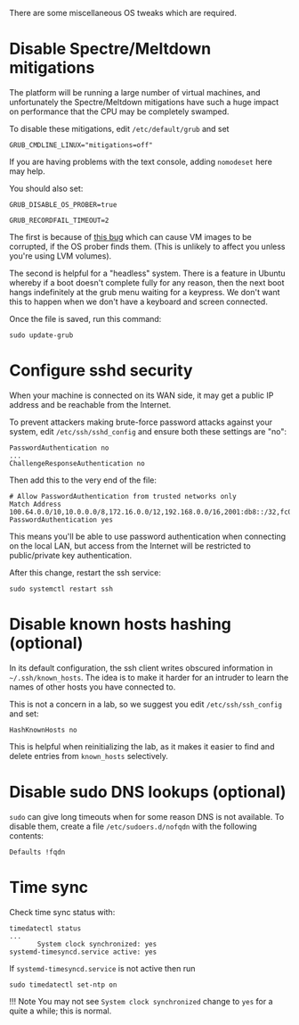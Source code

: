 There are some miscellaneous OS tweaks which are required.

# Disable Spectre/Meltdown mitigations

The platform will be running a large number of virtual machines, and
unfortunately the Spectre/Meltdown mitigations have such a huge impact on
performance that the CPU may be completely swamped.

To disable these mitigations, edit `/etc/default/grub` and set

```
GRUB_CMDLINE_LINUX="mitigations=off"
```

If you are having problems with the text console, adding `nomodeset` here
may help.

You should also set:

```
GRUB_DISABLE_OS_PROBER=true

GRUB_RECORDFAIL_TIMEOUT=2
```

The first is because of [this
bug](https://bugs.debian.org/cgi-bin/bugreport.cgi?bug=788062) which can
cause VM images to be corrupted, if the OS prober finds them.  (This is
unlikely to affect you unless you're using LVM volumes).

The second is helpful for a "headless" system.  There is a feature in Ubuntu
whereby if a boot doesn't complete fully for any reason, then the next boot
hangs indefinitely at the grub menu waiting for a keypress.  We don't want
this to happen when we don't have a keyboard and screen connected.

Once the file is saved, run this command:

```
sudo update-grub
```

# Configure sshd security

When your machine is connected on its WAN side, it may get a public IP
address and be reachable from the Internet.

To prevent attackers making brute-force password attacks against your
system, edit `/etc/ssh/sshd_config` and ensure both these settings are "no":

```
PasswordAuthentication no
...
ChallengeResponseAuthentication no
```

Then add this to the very end of the file:

```
# Allow PasswordAuthentication from trusted networks only
Match Address 100.64.0.0/10,10.0.0.0/8,172.16.0.0/12,192.168.0.0/16,2001:db8::/32,fc00::/7
PasswordAuthentication yes
```

This means you'll be able to use password authentication when connecting on
the local LAN, but access from the Internet will be restricted to
public/private key authentication.

After this change, restart the ssh service:

```
sudo systemctl restart ssh
```

# Disable known hosts hashing (optional)

In its default configuration, the ssh client writes obscured information in
`~/.ssh/known_hosts`.  The idea is to make it harder for an intruder to
learn the names of other hosts you have connected to.

This is not a concern in a lab, so we suggest you edit `/etc/ssh/ssh_config`
and set:

```
HashKnownHosts no
```

This is helpful when reinitializing the lab, as it makes it easier to find
and delete entries from `known_hosts` selectively.

# Disable sudo DNS lookups (optional)

`sudo` can give long timeouts when for some reason DNS is not available.
To disable them, create a file `/etc/sudoers.d/nofqdn` with the
following contents:

```
Defaults !fqdn
```

# Time sync

Check time sync status with:

```
timedatectl status
...
       System clock synchronized: yes
systemd-timesyncd.service active: yes
```

If `systemd-timesyncd.service` is not active then run

```
sudo timedatectl set-ntp on
```

!!! Note
    You may not see `System clock synchronized` change to `yes` for a quite
    a while; this is normal.
